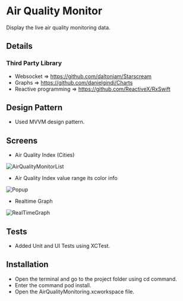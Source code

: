 # Air Quality Monitor
Display the live air quality monitoring data.

## Details

### Third Party Library
- Websocket => https://github.com/daltoniam/Starscream
- Graphs => https://github.com/danielgindi/Charts
- Reactive programming => https://github.com/ReactiveX/RxSwift

## Design Pattern
- Used MVVM design pattern.

## Screens
- Air Quality Index (Cities)

![AirQualityMonitorList](https://user-images.githubusercontent.com/217577/147380182-f761a5ae-4e7e-42f2-a347-aba5b4ec8af9.gif)

- Air Quality Index value range its color info

![Popup](https://user-images.githubusercontent.com/217577/147380186-bc46ab9a-e883-49b1-89c6-72c6b9d8f0e9.png)

- Realtime Graph

![RealTimeGraph](https://user-images.githubusercontent.com/217577/147380188-6f2b00db-e1ad-4c43-bb1b-606866ea66d7.gif)

## Tests
- Added Unit and UI Tests using XCTest.

## Installation
- Open the terminal and go to the project folder using cd command.
- Enter the command pod install.
- Open the AirQualityMonitoring.xcworkspace file.
